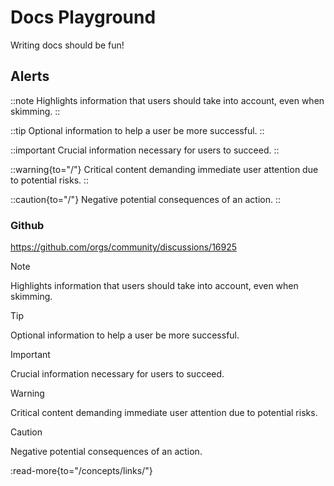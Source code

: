 # Docs Playground

Writing docs should be fun!

## Alerts

::note
Highlights information that users should take into account, even when skimming.
::

::tip
Optional information to help a user be more successful.
::

::important
Crucial information necessary for users to succeed.
::

::warning{to="/"}
Critical content demanding immediate user attention due to potential risks.
::

::caution{to="/"}
Negative potential consequences of an action.
::

### Github

https://github.com/orgs/community/discussions/16925

> [!NOTE]
> Highlights information that users should take into account, even when skimming.

> [!TIP]
> Optional information to help a user be more successful.

> [!IMPORTANT]
> Crucial information necessary for users to succeed.

> [!WARNING]
> Critical content demanding immediate user attention due to potential risks.

> [!CAUTION]
> Negative potential consequences of an action.

:read-more{to="/concepts/links/"}
